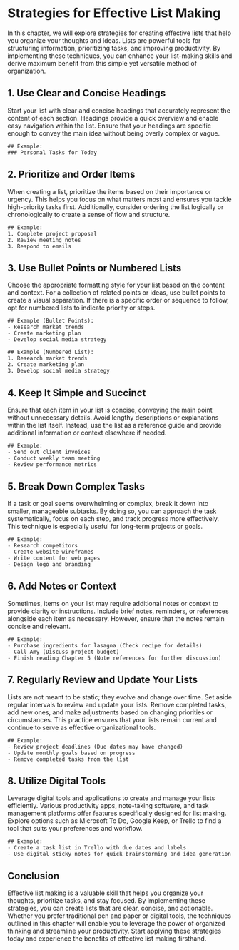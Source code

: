 Strategies for Effective List Making
=============================================

In this chapter, we will explore strategies for creating effective lists that help you organize your thoughts and ideas. Lists are powerful tools for structuring information, prioritizing tasks, and improving productivity. By implementing these techniques, you can enhance your list-making skills and derive maximum benefit from this simple yet versatile method of organization.

**1. Use Clear and Concise Headings**
-------------------------------------

Start your list with clear and concise headings that accurately represent the content of each section. Headings provide a quick overview and enable easy navigation within the list. Ensure that your headings are specific enough to convey the main idea without being overly complex or vague.

    ## Example:
    ### Personal Tasks for Today

**2. Prioritize and Order Items**
---------------------------------

When creating a list, prioritize the items based on their importance or urgency. This helps you focus on what matters most and ensures you tackle high-priority tasks first. Additionally, consider ordering the list logically or chronologically to create a sense of flow and structure.

    ## Example:
    1. Complete project proposal
    2. Review meeting notes
    3. Respond to emails

**3. Use Bullet Points or Numbered Lists**
------------------------------------------

Choose the appropriate formatting style for your list based on the content and context. For a collection of related points or ideas, use bullet points to create a visual separation. If there is a specific order or sequence to follow, opt for numbered lists to indicate priority or steps.

    ## Example (Bullet Points):
    - Research market trends
    - Create marketing plan
    - Develop social media strategy

    ## Example (Numbered List):
    1. Research market trends
    2. Create marketing plan
    3. Develop social media strategy

**4. Keep It Simple and Succinct**
----------------------------------

Ensure that each item in your list is concise, conveying the main point without unnecessary details. Avoid lengthy descriptions or explanations within the list itself. Instead, use the list as a reference guide and provide additional information or context elsewhere if needed.

    ## Example:
    - Send out client invoices
    - Conduct weekly team meeting
    - Review performance metrics

**5. Break Down Complex Tasks**
-------------------------------

If a task or goal seems overwhelming or complex, break it down into smaller, manageable subtasks. By doing so, you can approach the task systematically, focus on each step, and track progress more effectively. This technique is especially useful for long-term projects or goals.

    ## Example:
    - Research competitors
    - Create website wireframes
    - Write content for web pages
    - Design logo and branding

**6. Add Notes or Context**
---------------------------

Sometimes, items on your list may require additional notes or context to provide clarity or instructions. Include brief notes, reminders, or references alongside each item as necessary. However, ensure that the notes remain concise and relevant.

    ## Example:
    - Purchase ingredients for lasagna (Check recipe for details)
    - Call Amy (Discuss project budget)
    - Finish reading Chapter 5 (Note references for further discussion)

**7. Regularly Review and Update Your Lists**
---------------------------------------------

Lists are not meant to be static; they evolve and change over time. Set aside regular intervals to review and update your lists. Remove completed tasks, add new ones, and make adjustments based on changing priorities or circumstances. This practice ensures that your lists remain current and continue to serve as effective organizational tools.

    ## Example:
    - Review project deadlines (Due dates may have changed)
    - Update monthly goals based on progress
    - Remove completed tasks from the list

**8. Utilize Digital Tools**
----------------------------

Leverage digital tools and applications to create and manage your lists efficiently. Various productivity apps, note-taking software, and task management platforms offer features specifically designed for list making. Explore options such as Microsoft To Do, Google Keep, or Trello to find a tool that suits your preferences and workflow.

    ## Example:
    - Create a task list in Trello with due dates and labels
    - Use digital sticky notes for quick brainstorming and idea generation

**Conclusion**
--------------

Effective list making is a valuable skill that helps you organize your thoughts, prioritize tasks, and stay focused. By implementing these strategies, you can create lists that are clear, concise, and actionable. Whether you prefer traditional pen and paper or digital tools, the techniques outlined in this chapter will enable you to leverage the power of organized thinking and streamline your productivity. Start applying these strategies today and experience the benefits of effective list making firsthand.
